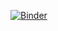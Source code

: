 [![Binder](https://mybinder.org/badge_logo.svg)](https://mybinder.org/v2/gh/anjikc/my-first-binder/HEAD)
